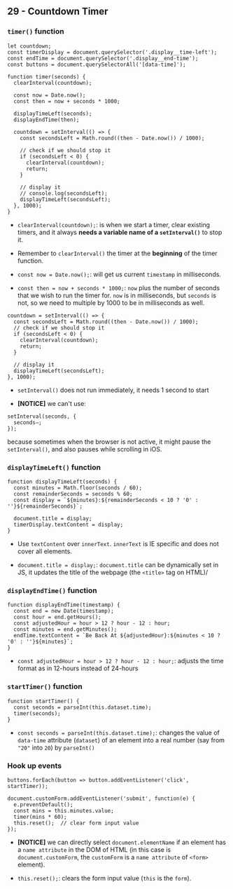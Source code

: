 ## 29 - Countdown Timer

### `timer()` function

```
let countdown;
const timerDisplay = document.querySelector('.display__time-left');
const endTime = document.querySelector('.display__end-time');
const buttons = document.querySelectorAll('[data-time]');
```

```
function timer(seconds) {
  clearInterval(countdown);

  const now = Date.now();
  const then = now + seconds * 1000;

  displayTimeLeft(seconds);
  displayEndTime(then);

  countdown = setInterval(() => {
    const secondsLeft = Math.round((then - Date.now()) / 1000);

    // check if we should stop it
    if (secondsLeft < 0) {
      clearInterval(countdown);
      return;
    }

    // display it
    // console.log(secondsLeft);
    displayTimeLeft(secondsLeft);
  }, 1000);
}
```

- `clearInterval(countdown);`:  is when we start a timer, clear existing timers, and it always **needs a variable name of a `setInterval()`** to stop it.

- Remember to `clearInterval()` the timer at the **beginning** of the timer function.

- `const now = Date.now();`: will get us current `timestamp` in milliseconds.

- `const then = now + seconds * 1000;`: `now` plus the number of seconds that we wish to run the timer for. `now` is in milliseconds, but `seconds` is not, so we need to multiple by 1000 to be in milliseconds as well.


```
countdown = setInterval(() => {
  const secondsLeft = Math.round((then - Date.now()) / 1000);
  // check if we should stop it
  if (secondsLeft < 0) {
    clearInterval(countdown);
    return;
  }

  // display it
  displayTimeLeft(secondsLeft);
}, 1000);
```

- `setInterval()` does not run immediately, it needs 1 second to start

- **[NOTICE]** we can't use:

```
setInterval(seconds, {
  seconds—;
});
```

because sometimes when the browser is not active, it might pause the `setInterval()`, and also pauses while scrolling in iOS.

### `displayTimeLeft()` function

```
function displayTimeLeft(seconds) {
  const minutes = Math.floor(seconds / 60);
  const remainderSeconds = seconds % 60;
  const display = `${minutes}:${remainderSeconds < 10 ? '0' : ''}${remainderSeconds}`;

  document.title = display;
  timerDisplay.textContent = display;
}
```

- Use `textContent` over `innerText`. `innerText` is IE specific and does not cover all elements.

- `document.title = display;`: `document.title` can be dynamically set in JS, it updates the title of the webpage (the `<title>` tag on HTML)/

### `displayEndTime()` function

```
function displayEndTime(timestamp) {
  const end = new Date(timestamp);
  const hour = end.getHours();
  const adjustedHour = hour > 12 ? hour - 12 : hour;
  const minutes = end.getMinutes();
  endTime.textContent = `Be Back At ${adjustedHour}:${minutes < 10 ? '0' : ''}${minutes}`;
}
```

- `const adjustedHour = hour > 12 ? hour - 12 : hour;`: adjusts the time format as in 12-hours instead of 24-hours

### `startTimer()` function

```
function startTimer() {
  const seconds = parseInt(this.dataset.time);
  timer(seconds);
}
```

- `const seconds = parseInt(this.dataset.time);`: changes the value of `data-time` attribute (`dataset`) of an element into a real number (say from `"20"` into `20`) by `parseInt()`

### Hook up events

```
buttons.forEach(button => button.addEventListener('click', startTimer));

document.customForm.addEventListener('submit', function(e) {
  e.preventDefault();
  const mins = this.minutes.value;
  timer(mins * 60);
  this.reset();  // clear form input value
});
```

- **[NOTICE]** we can directly select `document.elementName` if an element has a `name attribute` in the DOM of HTML (in this case is `document.customForm`, the `customForm` is a `name attribute` of `<form>` element).

- `this.reset();`: clears the form input value (`this` is the `form`).

